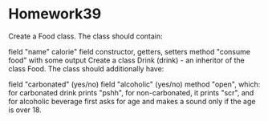 # Homework39
Create a Food class. The class should contain:

field "name"
calorie" field
constructor, getters, setters
method "consume food" with some output
Create a class Drink (drink) - an inheritor of the class Food. The class should additionally have:

field "carbonated" (yes/no)
field "alcoholic" (yes/no)
method "open", which:
for carbonated drink prints "pshh",
for non-carbonated, it prints "scr",
and for alcoholic beverage first asks for age and makes a sound only if the age is over 18.
